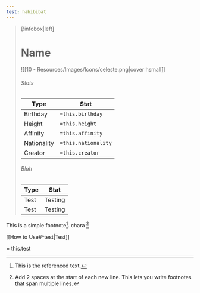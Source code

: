 ```yaml
---
test: habibibat
---
```

> [!infobox|left]
> # Name
> ![[10 - Resources/Images/Icons/celeste.png|cover hsmall]]
> ###### Stats
> | Type | Stat |
> | ---- | ---- |
> | Birthday | `=this.birthday` 
> | Height | `=this.height` |
> | Affinity | `=this.affinity` |
> | Nationality | `=this.nationality` |
> | Creator | `=this.creator` |
> 
> ###### Blah
> | Type | Stat |
> | ---- | ---- |
> | Test | Testing |
> | Test | Testing |


This is a simple footnote[^1].
chara [^eee]

[^1]: This is the referenced text.
[^eee]: Add 2 spaces at the start of each new line.
  This lets you write footnotes that span multiple lines.

[[How to Use#^test|Test]]

= this.test